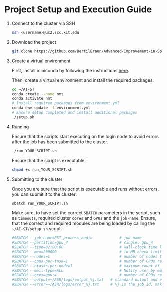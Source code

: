 # Project Setup and Execution Guide

1. Connect to the cluster via SSH

    ```bash
    ssh <username>@uc2.scc.kit.edu
    ```

2. Download the project

    ```bash
    git clone https://github.com/BertilBraun/Advanced-Improvement-in-Speech-Translation.git PST
    ```

3. Create a virtual environment

    First, install miniconda by following the instructions [here](https://docs.conda.io/projects/miniconda/en/latest/index.html#quick-command-line-install).

    Then, create a virtual environment and install the required packages:

    ```bash
    cd ~/AI-ST
    conda create --name nmt
    conda activate nmt
    # Install required packages from environment.yml
    conda env update -f environment.yml
    # Ensure setup completed and install additional packages
    ./setup.sh
    ```

4. Running

    Ensure that the scripts start executing on the login node to avoid errors after the job has been submitted to the cluster.

    ```bash
    ./run_YOUR_SCRIPT.sh
    ```

    Ensure that the script is executable:

    ```bash
    chmod +x run_YOUR_SCRIPT.sh
    ```

5. Submitting to the cluster

    Once you are sure that the script is executable and runs without errors, you can submit it to the cluster:

    ```bash
    sbatch run_YOUR_SCRIPT.sh
    ```

    Make sure, to have set the correct `SBATCH` parameters in the script, such as `timeouts`, required cluster `cores` and `GPUs` and the `job-name`. Ensure, that the correct and required modules are being loaded by calling the `~/AI-ST/setup.sh` script.

    ```bash
    #SBATCH --job-name=PST_process_audio            # job name
    #SBATCH --partition=gpu_4                       # single, gpu_4
    #SBATCH --time=02:00:00                         # wall-clock time limit  
    #SBATCH --mem=200000                            # in MB check limits per node
    #SBATCH --nodes=1                               # number of nodes to be used
    #SBATCH --cpus-per-task=1                       # number of CPUs required per MPI task
    #SBATCH --ntasks-per-node=1                     # maximum count of tasks per node
    #SBATCH --mail-type=ALL                         # Notify user by email when certain event types occur.
    #SBATCH --gres=gpu:4                            # number of GPUs required per node 
    #SBATCH --output=~/ASR/logs/output_%j.txt   # standard output and error log
    #SBATCH --error=~/ASR/logs/error_%j.txt     # %j is the job id, making each log file unique, therefore not overwriting each other
    ```
